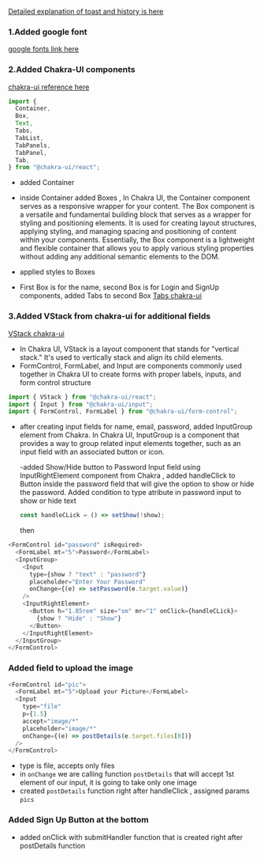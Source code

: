 [Detailed explanation of toast and history is here](BuildingLogin.md)

### 1.Added google font

[google fonts link here](https://fonts.google.com/specimen/Work+Sans)

### 2.Added Chakra-UI components

[chakra-ui reference here](https://chakra-ui.com/getting-started)

```js
import {
  Container,
  Box,
  Text,
  Tabs,
  TabList,
  TabPanels,
  TabPanel,
  Tab,
} from "@chakra-ui/react";
```

- added Container
- inside Container added Boxes ,
  In Chakra UI, the Container component serves as a responsive wrapper for your content.
  The Box component is a versatile and fundamental building block that serves as a wrapper for styling and positioning elements. It is used for creating layout structures, applying styling, and managing spacing and positioning of content within your components. Essentially, the Box component is a lightweight and flexible container that allows you to apply various styling properties without adding any additional semantic elements to the DOM.

- applied styles to Boxes
- First Box is for the name, second Box is for Login and SignUp components, added Tabs to second Box [Tabs chakra-ui](https://chakra-ui.com/docs/components/tabs/usage)

### 3.Added VStack from chakra-ui for additional fields

[VStack chakra-ui](https://chakra-ui.com/docs/components/stack/usage)

- In Chakra UI, VStack is a layout component that stands for "vertical stack." It's used to vertically stack and align its child elements.
- FormControl, FormLabel, and Input are components commonly used together in Chakra UI to create forms with proper labels, inputs, and form control structure

```js
import { VStack } from "@chakra-ui/react";
import { Input } from "@chakra-ui/input";
import { FormControl, FormLabel } from "@chakra-ui/form-control";
```

- after creating input fields for name, email, password, added InputGroup element from Chakra.
  In Chakra UI, InputGroup is a component that provides a way to group related input elements together, such as an input field with an associated button or icon.

  -added Show/Hide button to Password Input field using InputRightElement component from Chakra , added handleClick to Button inside the password field that will give the option to show or hide the password. Added condition to type atribute in password input to show or hide text

  ```js
  const handleCLick = () => setShow(!show);
  ```

  then

```js
<FormControl id="password" isRequired>
  <FormLabel mt="5">Password</FormLabel>
  <InputGroup>
    <Input
      type={show ? "text" : "password"}
      placeholder="Enter Your Password"
      onChange={(e) => setPassword(e.target.value)}
    />
    <InputRightElement>
      <Button h="1.85rem" size="sm" mr="1" onClick={handleCLick}>
        {show ? "Hide" : "Show"}
      </Button>
    </InputRightElement>
  </InputGroup>
</FormControl>
```

### Added field to upload the image

```js
<FormControl id="pic">
  <FormLabel mt="5">Upload your Picture</FormLabel>
  <Input
    type="file"
    p={1.5}
    accept="image/*"
    placeholder="image/*"
    onChange={(e) => postDetails(e.target.files[0])}
  />
</FormControl>
```

- type is file, accepts only files
- in `onChange` we are calling function `postDetails` that will accept 1st element of our input, it is going to take only one image
- created `postDetails` function right after handleClick , assigned params `pics`

### Added Sign Up Button at the bottom

- added onClick with submitHandler function that is created right after postDetails function
